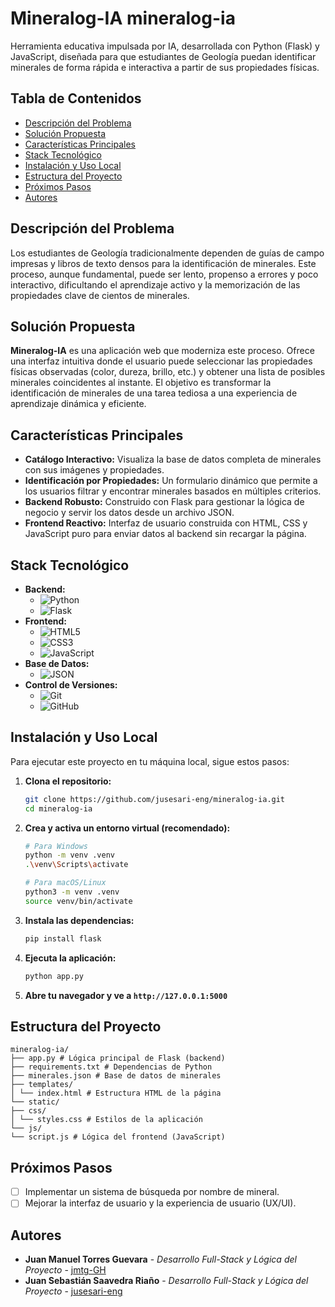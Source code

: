 # Mineralog-IA  mineralog-ia

Herramienta educativa impulsada por IA, desarrollada con Python (Flask) y JavaScript, diseñada para que estudiantes de Geología puedan identificar minerales de forma rápida e interactiva a partir de sus propiedades físicas.

## Tabla de Contenidos
- [Descripción del Problema](#descripción-del-problema)
- [Solución Propuesta](#solución-propuesta)
- [Características Principales](#características-principales)
- [Stack Tecnológico](#stack-tecnológico)
- [Instalación y Uso Local](#instalación-y-uso-local)
- [Estructura del Proyecto](#estructura-del-proyecto)
- [Próximos Pasos](#próximos-pasos)
- [Autores](#autores)

## Descripción del Problema

Los estudiantes de Geología tradicionalmente dependen de guías de campo impresas y libros de texto densos para la identificación de minerales. Este proceso, aunque fundamental, puede ser lento, propenso a errores y poco interactivo, dificultando el aprendizaje activo y la memorización de las propiedades clave de cientos de minerales.

## Solución Propuesta

**Mineralog-IA** es una aplicación web que moderniza este proceso. Ofrece una interfaz intuitiva donde el usuario puede seleccionar las propiedades físicas observadas (color, dureza, brillo, etc.) y obtener una lista de posibles minerales coincidentes al instante. El objetivo es transformar la identificación de minerales de una tarea tediosa a una experiencia de aprendizaje dinámica y eficiente.

## Características Principales

- **Catálogo Interactivo:** Visualiza la base de datos completa de minerales con sus imágenes y propiedades.
- **Identificación por Propiedades:** Un formulario dinámico que permite a los usuarios filtrar y encontrar minerales basados en múltiples criterios.
- **Backend Robusto:** Construido con Flask para gestionar la lógica de negocio y servir los datos desde un archivo JSON.
- **Frontend Reactivo:** Interfaz de usuario construida con HTML, CSS y JavaScript puro para enviar datos al backend sin recargar la página.

## Stack Tecnológico

- **Backend:**
  - ![Python](https://img.shields.io/badge/Python-3.11-3776AB?style=for-the-badge&logo=python&logoColor=white)
  - ![Flask](https://img.shields.io/badge/Flask-2.2-000000?style=for-the-badge&logo=flask&logoColor=white)
- **Frontend:**
  - ![HTML5](https://img.shields.io/badge/HTML5-E34F26?style=for-the-badge&logo=html5&logoColor=white)
  - ![CSS3](https://img.shields.io/badge/CSS3-1572B6?style=for-the-badge&logo=css3&logoColor=white)
  - ![JavaScript](https://img.shields.io/badge/JavaScript-F7DF1E?style=for-the-badge&logo=javascript&logoColor=black)
- **Base de Datos:**
  - ![JSON](https://img.shields.io/badge/JSON-000000?style=for-the-badge&logo=json&logoColor=white)
- **Control de Versiones:**
  - ![Git](https://img.shields.io/badge/Git-F05032?style=for-the-badge&logo=git&logoColor=white)
  - ![GitHub](https://img.shields.io/badge/GitHub-181717?style=for-the-badge&logo=github&logoColor=white)

## Instalación y Uso Local

Para ejecutar este proyecto en tu máquina local, sigue estos pasos:

1.  **Clona el repositorio:**
    ```bash
    git clone https://github.com/jusesari-eng/mineralog-ia.git
    cd mineralog-ia
    ```

2.  **Crea y activa un entorno virtual (recomendado):**
    ```bash
    # Para Windows
    python -m venv .venv
    .\venv\Scripts\activate

    # Para macOS/Linux
    python3 -m venv .venv
    source venv/bin/activate
    ```

3.  **Instala las dependencias:**
    ```bash
    pip install flask
    ```

4.  **Ejecuta la aplicación:**
    ```bash
    python app.py
    ```

5.  **Abre tu navegador y ve a `http://127.0.0.1:5000`**

## Estructura del Proyecto
```plaintext
mineralog-ia/
├── app.py # Lógica principal de Flask (backend)
├── requirements.txt # Dependencias de Python
├── minerales.json # Base de datos de minerales
├── templates/
│ └── index.html # Estructura HTML de la página
└── static/
├── css/
│ └── styles.css # Estilos de la aplicación
└── js/
└── script.js # Lógica del frontend (JavaScript)
```

## Próximos Pasos

- [ ] Implementar un sistema de búsqueda por nombre de mineral.
- [ ] Mejorar la interfaz de usuario y la experiencia de usuario (UX/UI).

## Autores

- **Juan Manuel Torres Guevara** - *Desarrollo Full-Stack y Lógica del Proyecto* - [jmtg-GH](https://github.com/jmtg-GH)
- **Juan Sebastián Saavedra Riaño** - *Desarrollo Full-Stack y Lógica del Proyecto* - [jusesari-eng](https://github.com/jusesari-eng)
